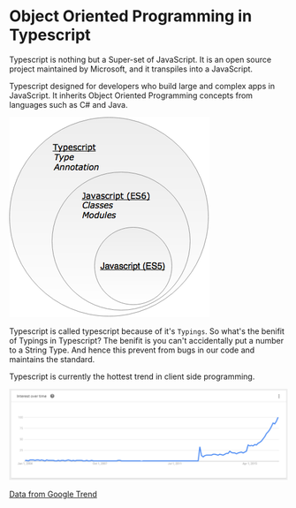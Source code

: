 # Object Oriented Programming in Typescript

Typescript is nothing but a Super-set of JavaScript. It is an open source project maintained by Microsoft, and it transpiles into a JavaScript.

Typescript designed for developers who build large and complex apps in JavaScript. It inherits Object Oriented Programming concepts from languages such as C\# and Java.

![Typescript](ts1.png)

Typescript is called typescript because of it's `Typings`. So what's the benifit of Typings in Typescript? The benifit is you can't accidentally put a number to a String Type. And hence this prevent from bugs in our code and maintains the standard.

Typescript is currently the hottest trend in client side programming.

![Typescript Trend](Typescriptgoogletrend.png)

[Data from Google Trend](https://www.google.com/trends/explore?date=all&q=TypeScript)

